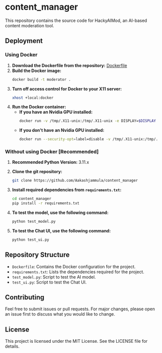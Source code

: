 # content_manager

This repository contains the source code for HackyAIMod, an AI-based content moderation tool.

## Deployment

### Using Docker

1. **Download the Dockerfile from the repository:**
    [Dockerfile](https://github.com/Aakashjammula/content_manager/tree/main)
2. **Build the Docker image:**
    ```sh
    docker build -t moderator .
    ```
3. **Turn off access control for Docker to your X11 server:**
    ```sh
    xhost +local:docker
    ```
4. **Run the Docker container:**
    - **If you have an Nvidia GPU installed:**
        ```sh
        docker run -v /tmp/.X11-unix:/tmp/.X11-unix -e DISPLAY=$DISPLAY --security-opt=label=disable --runtime=nvidia -d --name content_manager -i moderator
        ```
    - **If you don't have an Nvidia GPU installed:**
        ```sh
        docker run --security-opt=label=disable -v /tmp/.X11-unix:/tmp/.X11-unix -e DISPLAY=$DISPLAY -d --name content_manager -i moderator
        ```

### Without using Docker [Recommended]

1. **Recommended Python Version:** 3.11.x

2. **Clone the git repository:**
    ```sh
    git clone https://github.com/Aakashjammula/content_manager
    ```

3. **Install required dependencies from `requirements.txt`:**
    ```sh
    cd content_manager
    pip install -r requirements.txt
    ```

4. **To test the model, use the following command:**
    ```sh
    python test_model.py
    ```

5. **To test the Chat UI, use the following command:**
    ```sh
    python test_ui.py
    ```

## Repository Structure

- `Dockerfile`: Contains the Docker configuration for the project.
- `requirements.txt`: Lists the dependencies required for the project.
- `test_model.py`: Script to test the AI model.
- `test_ui.py`: Script to test the Chat UI.

## Contributing

Feel free to submit issues or pull requests. For major changes, please open an issue first to discuss what you would like to change.

## License

This project is licensed under the MIT License. See the LICENSE file for details.

